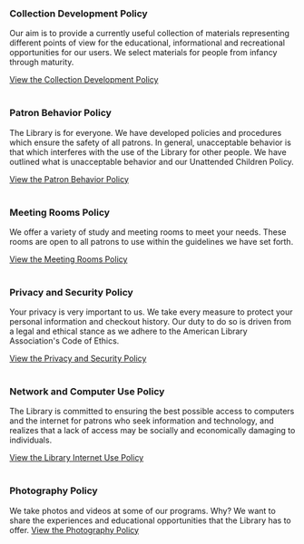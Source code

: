 <div class="row margin-bottom-10">
<div class="col-md-6">

### Collection Development Policy
Our aim is to provide a currently useful collection of materials representing different points of view for the educational, informational and recreational opportunities for our users. We select materials for people from infancy through maturity. 

[View the Collection Development Policy](/collection-development-policy "Collection Development Policy")
<br />
<br />

### Patron Behavior Policy
The Library is for everyone. We have developed policies and procedures which ensure the safety of all patrons. In general, unacceptable behavior is that which interferes with the use of the Library for other people. We have outlined what is unacceptable behavior and our Unattended Children Policy. 

[View the Patron Behavior Policy](/patron-policy "Patron Behavior Policy")
<br />
<br />

### Meeting Rooms Policy
We offer a variety of study and meeting rooms to meet your needs. These rooms are open to all patrons to use within the guidelines we have set forth. 

[View the Meeting Rooms Policy](/meeting-rooms-policy "Meeting Rooms Policy")
<br />
<br />

</div>
<div class="col-md-6">

### Privacy and Security Policy
Your privacy is very important to us. We take every measure to protect your personal information and checkout history. Our duty to do so is driven from a legal and ethical stance as we adhere to the American Library Association's Code of Ethics. 

[View the Privacy and Security Policy](/privacy-policy "Privacy and Security Policy")
<br />
<br />

### Network and Computer Use Policy
The Library is committed to ensuring the best possible access to computers and the internet for patrons who seek information and technology, and realizes that a lack of access may be socially and economically damaging to individuals. 

[View the Library Internet Use Policy](/internet-use "Network and Computer Use Policy")
<br />
<br />

### Photography Policy
We take photos and videos at some of our programs. Why? We want to share the experiences and educational opportunities that the Library has to offer.
[View the Photography Policy](/photography-policy "Photography Policy") 

</div>
</div>